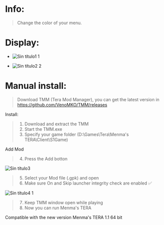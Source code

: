 # Info:
>Change the color of your menu.

# Display:

* ![Sin título1 1](https://user-images.githubusercontent.com/107570300/179099658-2cb80f0b-7e36-48a0-b8b9-31d361c75c7e.jpg)

* ![Sin título2 2](https://user-images.githubusercontent.com/107570300/179100439-e61cef8d-e5e3-40bb-aa08-6b12a7eedce6.jpg)


# Manual install:

 >Download TMM (Tera Mod Manager), you can get the latest version in https://github.com/VenoMKO/TMM/releases
 
 Install:
 
>1. Download and extract the TMM
>2. Start the TMM.exe
>3. Specify your game folder (D:\Games\Tera\Menma's TERA\Client\S1Game)

Add Mod

>4. Press the Add botton

![Sin título3](https://user-images.githubusercontent.com/107570300/178831028-59af9cfe-89f4-4257-870f-adf7b81c441b.jpg)

>5. Select your Mod file (.gpk) and open
>6. Make sure On and Skip launcher integrity check are enabled ✅

![Sin título4 1](https://user-images.githubusercontent.com/107570300/179100845-1dbdfcd2-faca-4bea-8527-9c17c2598aa2.jpg)


>7. Keep TMM window open while playing
>8. Now you can run Menma's TERA

Compatible with the new version Menma's TERA 1.1 64 bit
